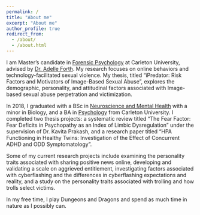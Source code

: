 ```yaml
---
permalink: /
title: "About me"
excerpt: "About me"
author_profile: true
redirect_from:
  - /about/
  - /about.html
---
```


I am Master’s candidate in [Forensic Psychology](https://carleton.ca/psychology/research/research-areas/forensic/) at Carleton University, advised by [Dr. Adelle Forth](https://carleton.ca/fprc/people/adelle-forth/). My research focuses on online behaviors and technology-facilitated sexual violence. My thesis, titled “iPredator: Risk Factors and Motivators of Image-Based Sexual Abuse”, explores the demographic, personality, and attitudinal factors associated with Image-based sexual abuse perpetration and victimization. 

In 2018, I graduated with a BSc in [Neuroscience and Mental Health](https://carleton.ca/neuroscience/) with a minor in Biology, and a BA in [Psychology](https://carleton.ca/psychology/) from Carleton University. I completed two thesis projects: a systematic review titled “The Fear Factor: Fear Deficits in Psychopathy as an Index of Limbic Dysregulation” under the supervision of Dr. Kavita Prakash, and a research paper titled “HPA Functioning in Healthy Twins: Investigation of the Effect of Concurrent ADHD and ODD Symptomatology”.

Some of my current research projects include examining the personality traits associated with sharing positive news online, developing and validating a scale on aggrieved entitlement, investigating factors associated with cyberflashing and the differences in cyberflashing expectations and reality, and a study on the personality traits associated with trolling and how trolls select victims.  

In my free time, I play Dungeons and Dragons and spend as much time in nature as I possibly can.